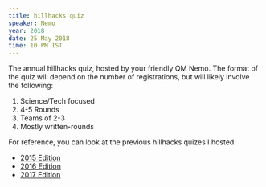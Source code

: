 ```yaml
---
title: hillhacks quiz
speaker: Nemo
year: 2018
date: 25 May 2018
time: 10 PM IST
---
```

The annual hillhacks quiz, hosted by your friendly QM Nemo. The format of the quiz will depend on the number of registrations, but will likely involve the following:

1. Science/Tech focused
2. 4-5 Rounds
3. Teams of 2-3
4. Mostly written-rounds

For reference, you can look at the previous hillhacks quizes I hosted:

- [2015 Edition](https://speakerdeck.com/captn3m0/hillhacks-quiz-2015)
- [2016 Edition](https://speakerdeck.com/captn3m0/hillhacks-quiz-2016)
- [2017 Edition](https://speakerdeck.com/captn3m0/hillhacks-quiz-2017)

